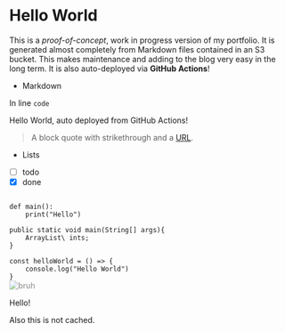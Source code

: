# Hello World

This is a *proof-of-concept*, work in progress version of my portfolio. It is generated almost completely from Markdown files contained in an S3 bucket. This makes maintenance and adding to the blog very easy in the long term. It is also auto-deployed via **GitHub Actions**!

* Markdown

In line `code`

Hello World, auto deployed from GitHub Actions!

> A block quote with <Line>strikethrough</Line> and a [URL](https://reactjs.org).

* Lists
* [ ] todo
* [x] done

<Code language="python">
def main():
    print("Hello")
</Code>

<Code language="java">
public static void main(String[] args){
    ArrayList\<Integer\> ints;
}
</Code>

<Code language="javascript">
const helloWorld = () => {
    console.log("Hello World")
}
</Code>

<Image src='https://emil-soleymani-portfolsio-markdown.s3.amazonaws.com/assets/images/awscert.png' alt='bruh' style='opacity: 0.5;'/>

Hello!

Also this is not cached.